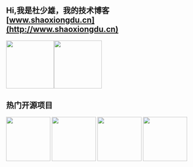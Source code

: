 ## Hi,我是杜少雄，我的技术博客[www.shaoxiongdu.cn](http://www.shaoxiongdu.cn)

<img height="130px" src="https://github-readme-stats.vercel.app/api?custom_title=项目统计&username=shaoxiongdu&hide_border=false&show_icons=true&include_all_commits=true&count_private=true&line_height=20&theme=buefy&locale=cn" /><img height="130px" src="https://github-readme-stats.vercel.app/api/top-langs/?custom_title=编程语言&username=shaoxiongdu&exclude_repo =blog&hide_border=false&line_height=23&theme=buefy&layout=compact&locale=cn" />

## 热门开源项目
<a href='https://github.com/shaoxiongdu/blog'><img height='120px' src='https://github-readme-stats.vercel.app/api/pin/?username=shaoxiongdu&repo=blog&theme=flag-india'></a>
<a href='https://github.com/shaoxiongdu/DataStructureForJava'><img height='120px' src='https://github-readme-stats.vercel.app/api/pin/?username=shaoxiongdu&repo=DataStructureForJava&theme=flag-india'></a>
<a href='https://github.com/shaoxiongdu/CompoterNetworks'><img height='120px' src='https://github-readme-stats.vercel.app/api/pin/?username=shaoxiongdu&repo=CompoterNetworks&theme=flag-india'></a>
<a href='https://github.com/shaoxiongdu/CompoterNetworks'><img height='120px' src='https://github-readme-stats.vercel.app/api/pin/?username=shaoxiongdu&repo=CSResource&theme=flag-india'></a>

